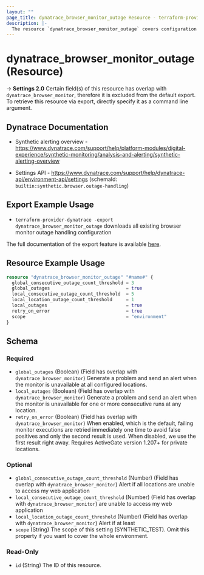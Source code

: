 ```yaml
---
layout: ""
page_title: dynatrace_browser_monitor_outage Resource - terraform-provider-dynatrace"
description: |-
  The resource `dynatrace_browser_monitor_outage` covers configuration for browser monitor outage handling
---
```


# dynatrace_browser_monitor_outage (Resource)

-> **Settings 2.0** Certain field(s) of this resource has overlap with `dynatrace_browser_monitor`, therefore it is excluded from the default export. To retrieve this resource via export, directly specify it as a command line argument. 

## Dynatrace Documentation

- Synthetic alerting overview - https://www.dynatrace.com/support/help/platform-modules/digital-experience/synthetic-monitoring/analysis-and-alerting/synthetic-alerting-overview

- Settings API - https://www.dynatrace.com/support/help/dynatrace-api/environment-api/settings (schemaId: `builtin:synthetic.browser.outage-handling`)

## Export Example Usage

- `terraform-provider-dynatrace -export dynatrace_browser_monitor_outage` downloads all existing browser monitor outage handling configuration

The full documentation of the export feature is available [here](https://registry.terraform.io/providers/dynatrace-oss/dynatrace/latest/docs/guides/export-v2).

## Resource Example Usage

```terraform
resource "dynatrace_browser_monitor_outage" "#name#" {
  global_consecutive_outage_count_threshold = 3
  global_outages                            = true
  local_consecutive_outage_count_threshold  = 5
  local_location_outage_count_threshold     = 1
  local_outages                             = true
  retry_on_error                            = true
  scope                                     = "environment"
}
```

<!-- schema generated by tfplugindocs -->
## Schema

### Required

- `global_outages` (Boolean) (Field has overlap with `dynatrace_browser_monitor`) Generate a problem and send an alert when the monitor is unavailable at all configured locations.
- `local_outages` (Boolean) (Field has overlap with `dynatrace_browser_monitor`) Generate a problem and send an alert when the monitor is unavailable for one or more consecutive runs at any location.
- `retry_on_error` (Boolean) (Field has overlap with `dynatrace_browser_monitor`) When enabled, which is the default, failing monitor executions are retried immediately one time to avoid false positives and only the second result is used. When disabled, we use the first result right away.
Requires ActiveGate version 1.207+ for private locations.

### Optional

- `global_consecutive_outage_count_threshold` (Number) (Field has overlap with `dynatrace_browser_monitor`) Alert if all locations are unable to access my web application
- `local_consecutive_outage_count_threshold` (Number) (Field has overlap with `dynatrace_browser_monitor`) are unable to access my web application
- `local_location_outage_count_threshold` (Number) (Field has overlap with `dynatrace_browser_monitor`) Alert if at least
- `scope` (String) The scope of this setting (SYNTHETIC_TEST). Omit this property if you want to cover the whole environment.

### Read-Only

- `id` (String) The ID of this resource.
 